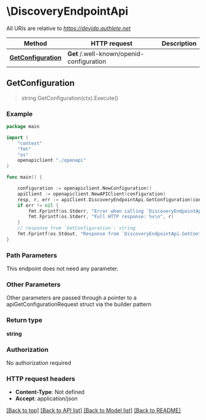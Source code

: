 # \DiscoveryEndpointApi

All URIs are relative to *https://devidp.authlete.net*

Method | HTTP request | Description
------------- | ------------- | -------------
[**GetConfiguration**](DiscoveryEndpointApi.md#GetConfiguration) | **Get** /.well-known/openid-configuration | 



## GetConfiguration

> string GetConfiguration(ctx).Execute()



### Example

```go
package main

import (
    "context"
    "fmt"
    "os"
    openapiclient "./openapi"
)

func main() {

    configuration := openapiclient.NewConfiguration()
    apiClient := openapiclient.NewAPIClient(configuration)
    resp, r, err := apiClient.DiscoveryEndpointApi.GetConfiguration(context.Background()).Execute()
    if err != nil {
        fmt.Fprintf(os.Stderr, "Error when calling `DiscoveryEndpointApi.GetConfiguration``: %v\n", err)
        fmt.Fprintf(os.Stderr, "Full HTTP response: %v\n", r)
    }
    // response from `GetConfiguration`: string
    fmt.Fprintf(os.Stdout, "Response from `DiscoveryEndpointApi.GetConfiguration`: %v\n", resp)
}
```

### Path Parameters

This endpoint does not need any parameter.

### Other Parameters

Other parameters are passed through a pointer to a apiGetConfigurationRequest struct via the builder pattern


### Return type

**string**

### Authorization

No authorization required

### HTTP request headers

- **Content-Type**: Not defined
- **Accept**: application/json

[[Back to top]](#) [[Back to API list]](../README.md#documentation-for-api-endpoints)
[[Back to Model list]](../README.md#documentation-for-models)
[[Back to README]](../README.md)

